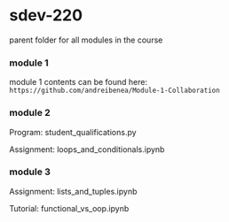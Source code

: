 # sdev-220
parent folder for all modules in the course

### module 1
module 1 contents can be found here: `https://github.com/andreibenea/Module-1-Collaboration`

### module 2
Program: student_qualifications.py

Assignment: loops_and_conditionals.ipynb

### module 3
Assignment: lists_and_tuples.ipynb

Tutorial: functional_vs_oop.ipynb